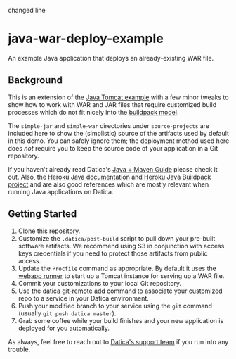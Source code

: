 changed line

java-war-deploy-example
=======================
An example Java application that deploys an already-existing WAR file.

Background
----------
This is an extension of the [Java Tomcat example](https://github.com/daticahealth/java-tomcat-maven-example) with a few minor tweaks to show how to work with WAR and JAR files that require customized build processes which do not fit nicely into the [buildpack model](https://resources.datica.com/compliant-cloud/articles/buildpacks/).

The `simple-jar` and `simple-war` directories under `source-projects` are included here to show the (simplistic) source of the artifacts used by default in this demo. You can safely ignore them; the deployment method used here does _not_ require you to keep the source code of your application in a Git repository.

If you haven't already read Datica's [Java + Maven Guide](https://resources.datica.com/compliant-cloud/articles/guides/java-maven-tomcat/) please check it out. Also, the [Heroku Java documentation](https://devcenter.heroku.com/categories/java) and [Heroku Java Buildpack project](https://github.com/heroku/heroku-buildpack-java) and are also good references which are mostly relevant when running Java applications on Datica.

Getting Started
---------------
1. Clone this repository.
2. Customize the `.datica/post-build` script to pull down your pre-built software artifacts. We recommend using S3 in conjunction with access keys credentials if you need to protect those artifacts from public access.
3. Update the `Procfile` command as appropriate. By default it uses the [webapp runner](https://github.com/jsimone/webapp-runner) to start up a Tomcat instance for serving up a WAR file.
4. Commit your customizations to your local Git repository.
5. Use the [datica git-remote add](https://resources.datica.com/compliant-cloud/cli-reference/#git-remote) command to associate your customized repo to a service in your Datica environment.
6. Push your modified branch to your service using the `git` command (usually `git push datica master`).
7. Grab some coffee while your build finishes and your new application is deployed for you automatically.

As always, feel free to reach out to [Datica's support team](https://datica.com/support/) if you run into any trouble.
